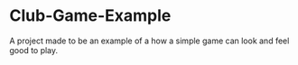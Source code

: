 # Club-Game-Example
 A project made to be an example of a how a simple game can look and feel good to play.
